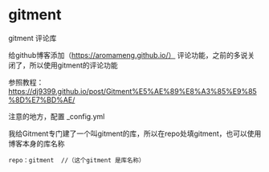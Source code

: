 # gitment
gitment 评论库

给github博客添加（https://aromameng.github.io/） 评论功能，之前的多说关闭了，所以使用gitment的评论功能

参照教程：https://dj9399.github.io/post/Gitment%E5%AE%89%E8%A3%85%E9%85%8D%E7%BD%AE/

注意的地方，配置 _config.yml

我给Gitment专门建了一个叫gitment的库，所以在repo处填gitment，也可以使用博客本身的库名称
```
repo：gitment  //（这个gitment 是库名称）
```

